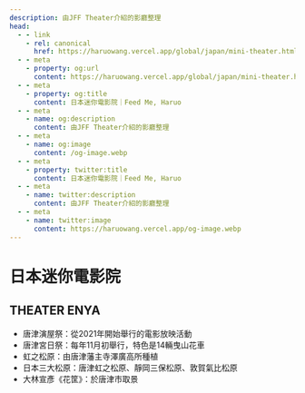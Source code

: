 ```yaml
---
description: 由JFF Theater介紹的影廳整理
head:
  - - link
    - rel: canonical
      href: https://haruowang.vercel.app/global/japan/mini-theater.html
  - - meta
    - property: og:url
      content: https://haruowang.vercel.app/global/japan/mini-theater.html
  - - meta
    - property: og:title
      content: 日本迷你電影院｜Feed Me, Haruo
  - - meta
    - name: og:description
      content: 由JFF Theater介紹的影廳整理
  - - meta
    - name: og:image
      content: /og-image.webp
  - - meta
    - property: twitter:title
      content: 日本迷你電影院｜Feed Me, Haruo
  - - meta
    - name: twitter:description
      content: 由JFF Theater介紹的影廳整理
  - - meta
    - name: twitter:image
      content: https://haruowang.vercel.app/og-image.webp
---
```


# 日本迷你電影院

<p><Badge type="info" text="🌱 Seedlings" /></P>

## THEATER ENYA
- 唐津演屋祭：從2021年開始舉行的電影放映活動
- 唐津宮日祭：每年11月初舉行，特色是14輛曳山花車
- 虹之松原：由唐津藩主寺澤廣高所種植
- 日本三大松原：唐津虹之松原、靜岡三保松原、敦賀氣比松原
- 大林宣彥《花筐》：於唐津市取景